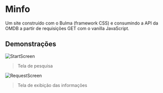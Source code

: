 # Minfo
Um site construído com o Bulma (framework CSS) e consumindo a API da OMDB a partir de requisições GET com o vanilla JavaScript.

## Demonstrações
![StartScreen](https://i.imgur.com/kxumwJs.png)
> Tela de pesquisa

![RequestScreen](https://i.imgur.com/7ZG07f1.png)
> Tela de exibição das informações<br>
